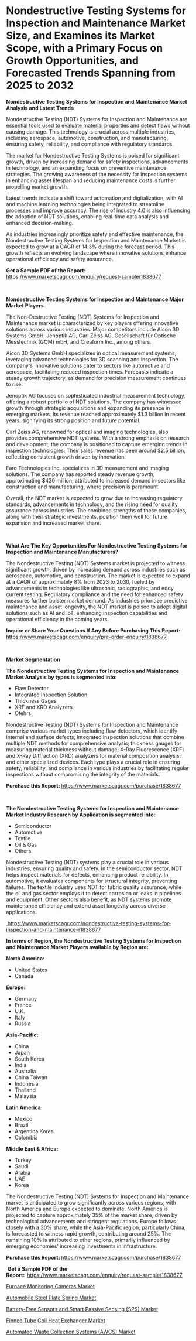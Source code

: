 <p><h1>Nondestructive Testing Systems for Inspection and Maintenance Market Size, and Examines its Market Scope, with a Primary Focus on Growth Opportunities, and Forecasted Trends Spanning from 2025 to 2032</h1></p><p><strong>Nondestructive Testing Systems for Inspection and Maintenance Market Analysis and Latest Trends</strong></p>
<p><p>Nondestructive Testing (NDT) Systems for Inspection and Maintenance are essential tools used to evaluate material properties and detect flaws without causing damage. This technology is crucial across multiple industries, including aerospace, automotive, construction, and manufacturing, ensuring safety, reliability, and compliance with regulatory standards.</p><p>The market for Nondestructive Testing Systems is poised for significant growth, driven by increasing demand for safety inspections, advancements in technology, and an expanding focus on preventive maintenance strategies. The growing awareness of the necessity for inspection systems in enhancing asset lifespan and reducing maintenance costs is further propelling market growth.</p><p>Latest trends indicate a shift toward automation and digitalization, with AI and machine learning technologies being integrated to streamline processes and improve accuracy. The rise of industry 4.0 is also influencing the adoption of NDT solutions, enabling real-time data analysis and enhanced decision-making. </p><p>As industries increasingly prioritize safety and effective maintenance, the Nondestructive Testing Systems for Inspection and Maintenance Market is expected to grow at a CAGR of 14.3% during the forecast period. This growth reflects an evolving landscape where innovative solutions enhance operational efficiency and safety assurance.</p></p>
<p><strong>Get a Sample PDF of the Report:&nbsp;</strong> <a href="https://www.marketscagr.com/enquiry/request-sample/1838677?utm_campaign=2004&utm_medium=2&utm_source=Github&utm_content=ia&utm_term=12042025&utm_id=nondestructive-testing-systems-for-inspection-and-maintenance">https://www.marketscagr.com/enquiry/request-sample/1838677</a></p>
<p>&nbsp;</p>
<p><strong>Nondestructive Testing Systems for Inspection and Maintenance Major Market Players</strong></p>
<p><p>The Non-Destructive Testing (NDT) Systems for Inspection and Maintenance market is characterized by key players offering innovative solutions across various industries. Major competitors include Aicon 3D Systems GmbH, Jenoptik AG, Carl Zeiss AG, Gesellschaft für Optische Messtechnik (GOM) mbH, and Creaform Inc., among others.</p><p>Aicon 3D Systems GmbH specializes in optical measurement systems, leveraging advanced technologies for 3D scanning and inspection. The company's innovative solutions cater to sectors like automotive and aerospace, facilitating reduced inspection times. Forecasts indicate a steady growth trajectory, as demand for precision measurement continues to rise.</p><p>Jenoptik AG focuses on sophisticated industrial measurement technology, offering a robust portfolio of NDT solutions. The company has witnessed growth through strategic acquisitions and expanding its presence in emerging markets. Its revenue reached approximately $1.3 billion in recent years, signifying its strong position and future potential.</p><p>Carl Zeiss AG, renowned for optical and imaging technologies, also provides comprehensive NDT systems. With a strong emphasis on research and development, the company is positioned to capture emerging trends in inspection technologies. Their sales revenue has been around $2.5 billion, reflecting consistent growth driven by innovation.</p><p>Faro Technologies Inc. specializes in 3D measurement and imaging solutions. The company has reported steady revenue growth, approximating $430 million, attributed to increased demand in sectors like construction and manufacturing, where precision is paramount.</p><p>Overall, the NDT market is expected to grow due to increasing regulatory standards, advancements in technology, and the rising need for quality assurance across industries. The combined strengths of these companies, along with their strategic investments, position them well for future expansion and increased market share.</p></p>
<p>&nbsp;</p>
<p><strong>What Are The Key Opportunities For Nondestructive Testing Systems for Inspection and Maintenance Manufacturers?</strong></p>
<p><p>The Nondestructive Testing (NDT) Systems market is projected to witness significant growth, driven by increasing demand across industries such as aerospace, automotive, and construction. The market is expected to expand at a CAGR of approximately 8% from 2023 to 2030, fueled by advancements in technologies like ultrasonic, radiographic, and eddy current testing. Regulatory compliance and the need for enhanced safety measures further bolster market demand. As industries prioritize predictive maintenance and asset longevity, the NDT market is poised to adopt digital solutions such as AI and IoT, enhancing inspection capabilities and operational efficiency in the coming years.</p></p>
<p><strong>Inquire or Share Your Questions If Any Before Purchasing This Report:</strong> <a href="https://www.marketscagr.com/enquiry/pre-order-enquiry/1838677?utm_campaign=2004&utm_medium=2&utm_source=Github&utm_content=ia&utm_term=12042025&utm_id=nondestructive-testing-systems-for-inspection-and-maintenance">https://www.marketscagr.com/enquiry/pre-order-enquiry/1838677</a></p>
<p>&nbsp;</p>
<p><strong>Market Segmentation</strong></p>
<p><strong>The Nondestructive Testing Systems for Inspection and Maintenance Market Analysis by types is segmented into:</strong></p>
<p><ul><li>Flaw Detector</li><li>Integrated Inspection Solution</li><li>Thickness Gages</li><li>XRF and XRD Analyzers</li><li>Otehrs</li></ul></p>
<p><p>Nondestructive Testing (NDT) Systems for Inspection and Maintenance comprise various market types including flaw detectors, which identify internal and surface defects; integrated inspection solutions that combine multiple NDT methods for comprehensive analysis; thickness gauges for measuring material thickness without damage; X-Ray Fluorescence (XRF) and X-Ray Diffraction (XRD) analyzers for material composition analysis; and other specialized devices. Each type plays a crucial role in ensuring safety, reliability, and compliance in various industries by facilitating regular inspections without compromising the integrity of the materials.</p></p>
<p><strong>Purchase this Report:&nbsp;</strong><a href="https://www.marketscagr.com/purchase/1838677?utm_campaign=2004&utm_medium=2&utm_source=Github&utm_content=ia&utm_term=12042025&utm_id=nondestructive-testing-systems-for-inspection-and-maintenance">https://www.marketscagr.com/purchase/1838677</a></p>
<p>&nbsp;</p>
<p><strong>The Nondestructive Testing Systems for Inspection and Maintenance Market Industry Research by Application is segmented into:</strong></p>
<p><ul><li>Semiconductor</li><li>Automotive</li><li>Textile</li><li>Oil & Gas</li><li>Others</li></ul></p>
<p><p>Nondestructive Testing (NDT) systems play a crucial role in various industries, ensuring quality and safety. In the semiconductor sector, NDT helps inspect materials for defects, enhancing product reliability. In automotive, it evaluates components for structural integrity, preventing failures. The textile industry uses NDT for fabric quality assurance, while the oil and gas sector employs it to detect corrosion or leaks in pipelines and equipment. Other sectors also benefit, as NDT systems promote maintenance efficiency and extend asset longevity across diverse applications.</p></p>
<p><a href="https://www.marketscagr.com/nondestructive-testing-systems-for-inspection-and-maintenance-r1838677?utm_campaign=2004&utm_medium=2&utm_source=Github&utm_content=ia&utm_term=12042025&utm_id=nondestructive-testing-systems-for-inspection-and-maintenance">&nbsp;https://www.marketscagr.com/nondestructive-testing-systems-for-inspection-and-maintenance-r1838677</a></p>
<p><strong>In terms of Region, the Nondestructive Testing Systems for Inspection and Maintenance Market Players available by Region are:</strong></p>
<p>
    <p> <strong> North America: </strong>
        <ul>
            <li>United States</li>
            <li>Canada</li>
        </ul>
        </p> 
    <p> <strong> Europe: </strong>
        <ul>
            <li>Germany</li>
            <li>France</li>
            <li>U.K.</li>
            <li>Italy</li>
            <li>Russia</li>
        </ul>
        </p> 
    <p> <strong> Asia-Pacific: </strong>
        <ul>
            <li>China</li>
            <li>Japan</li>
            <li>South Korea</li>
            <li>India</li>
            <li>Australia</li>
            <li>China Taiwan</li>
            <li>Indonesia</li>
            <li>Thailand</li>
            <li>Malaysia</li>
        </ul>
        </p> 
    <p> <strong> Latin America: </strong>
        <ul>
            <li>Mexico</li>
            <li>Brazil</li>
            <li>Argentina Korea</li>
            <li>Colombia</li>
        </ul>
        </p> 
    <p> <strong> Middle East & Africa: </strong>
        <ul>
            <li>Turkey</li>
            <li>Saudi</li>
            <li>Arabia</li>
            <li>UAE</li>
            <li>Korea</li>
        </ul>
    </p>
    </p>
<p><p>The Nondestructive Testing (NDT) Systems for Inspection and Maintenance market is anticipated to grow significantly across various regions, with North America and Europe expected to dominate. North America is projected to capture approximately 35% of the market share, driven by technological advancements and stringent regulations. Europe follows closely with a 30% share, while the Asia-Pacific region, particularly China, is forecasted to witness rapid growth, contributing around 25%. The remaining 10% is attributed to other regions, primarily influenced by emerging economies' increasing investments in infrastructure.</p></p>
<p><strong>Purchase this Report: </strong><a href="https://www.marketscagr.com/purchase/1838677?utm_campaign=2004&utm_medium=2&utm_source=Github&utm_content=ia&utm_term=12042025&utm_id=nondestructive-testing-systems-for-inspection-and-maintenance">https://www.marketscagr.com/purchase/1838677</a></p>
<p>&nbsp;<strong>Get a Sample PDF of the Report:&nbsp;&nbsp;</strong><a href="https://www.marketscagr.com/enquiry/request-sample/1838677?utm_campaign=2004&utm_medium=2&utm_source=Github&utm_content=ia&utm_term=12042025&utm_id=nondestructive-testing-systems-for-inspection-and-maintenance">https://www.marketscagr.com/enquiry/request-sample/1838677</a></p>
<p><strong></strong></p>
<p><p><a href="https://github.com/hayasiorover/Market-Research-Report-List-1/blob/main/furnace-monitoring-cameras-market.md?utm_campaign=2004&utm_medium=2&utm_source=Github&utm_content=ia&utm_term=12042025&utm_id=nondestructive-testing-systems-for-inspection-and-maintenance">Furnace Monitoring Cameras Market</a></p><p><a href="https://github.com/heinslakey2x/Market-Research-Report-List-1/blob/main/automobile-steel-plate-spring-market.md?utm_campaign=2004&utm_medium=2&utm_source=Github&utm_content=ia&utm_term=12042025&utm_id=nondestructive-testing-systems-for-inspection-and-maintenance">Automobile Steel Plate Spring Market</a></p><p><a href="https://github.com/makzzochil/Market-Research-Report-List-1/blob/main/battery-free-sensors-and-smart-passive-sensing-sps-market.md?utm_campaign=2004&utm_medium=2&utm_source=Github&utm_content=ia&utm_term=12042025&utm_id=nondestructive-testing-systems-for-inspection-and-maintenance">Battery-Free Sensors and Smart Passive Sensing (SPS) Market</a></p><p><a href="https://github.com/mronmizoe/Market-Research-Report-List-1/blob/main/finned-tube-coil-heat-exchanger-market.md?utm_campaign=2004&utm_medium=2&utm_source=Github&utm_content=ia&utm_term=12042025&utm_id=nondestructive-testing-systems-for-inspection-and-maintenance">Finned Tube Coil Heat Exchanger Market</a></p><p><a href="https://github.com/gitfwelday/Market-Research-Report-List-1/blob/main/automated-waste-collection-systems-awcs-market.md?utm_campaign=2004&utm_medium=2&utm_source=Github&utm_content=ia&utm_term=12042025&utm_id=nondestructive-testing-systems-for-inspection-and-maintenance">Automated Waste Collection Systems (AWCS) Market</a></p></p>